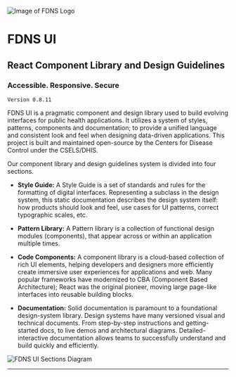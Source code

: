 <style>
img { display:block; margin: 0 auto; },
h1, h2 { text-align: center; }
</style>

![Image of FDNS Logo](img/fdns-logo.svg)

# FDNS UI
## React Component Library and Design Guidelines
### Accessible. Responsive. Secure
`Version 0.8.11`

FDNS UI is a pragmatic component and design library used to build evolving interfaces for public health applications. It utilizes a system of styles, patterns, components and documentation; to provide a unified language and consistent look and feel when designing data-driven applications. This project is built and maintained open-source by the Centers for Disease Control under the CSELS/DHIS.

Our component library and design guidelines system is divided into four sections.
* **Style Guide:** A Style Guide is a set of standards and rules for the formatting of digital interfaces. Representing a subclass in the design system, this static documentation describes the design system itself: how products should look and feel, use cases for UI patterns, correct typographic scales, etc.

* **Pattern Library:** A Pattern library is a collection of functional design modules (components), that appear across or within an application multiple times.

* **Code Components:** A component library is a cloud-based collection of rich UI elements, helping developers and designers more efficiently create immersive user experiences for applications and web. Many popular frameworks have modernized to CBA (Component Based Architecture); React was the original pioneer, moving large page-like interfaces into reusable building blocks.

* **Documentation:** Solid documentation is paramount to a foundational design-system library. Design systems have many versioned visual and technical documents. From step-by-step instructions and getting-started docs, to live demos and architectural diagrams. Detailed-interactive documentation allows teams to successfully understand and build quickly and efficiently.

![FDNS UI Sections Diagram](img/diagrams/fdns-ui-sections-diagram-1-1.svg)

_________________
